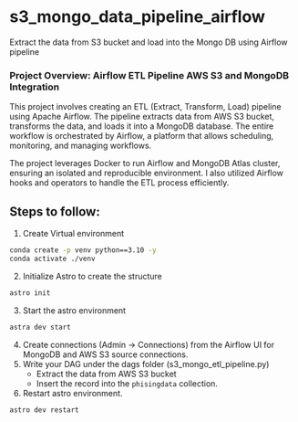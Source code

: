 # s3_mongo_data_pipeline_airflow
Extract the data from S3 bucket and load into the Mongo DB using Airflow pipeline

### Project Overview: Airflow ETL Pipeline AWS S3 and MongoDB Integration

This project involves creating an ETL (Extract, Transform, Load) pipeline using Apache Airflow. The pipeline extracts data from AWS S3 bucket, transforms the data, and loads it into a MongoDB database. The entire workflow is orchestrated by Airflow, a platform that allows scheduling, monitoring, and managing workflows.

The project leverages Docker to run Airflow and MongoDB Atlas cluster, ensuring an isolated and reproducible environment. I also utilized Airflow hooks and operators to handle the ETL process efficiently.

## Steps to follow:

1. Create Virtual environment

````bash
conda create -p venv python==3.10 -y
conda activate ./venv
````

2. Initialize Astro to create the structure

````bash
astro init
````
3. Start the astro environment

````bash
astra dev start
````

4. Create connections (Admin -> Connections) from the Airflow UI for MongoDB and AWS S3 source connections.
5. Write your DAG under the dags folder (s3_mongo_etl_pipeline.py)
    * Extract the data from AWS S3 bucket
    * Insert the record into the `phisingdata` collection.
6. Restart astro environment.

````bash
astro dev restart
````
